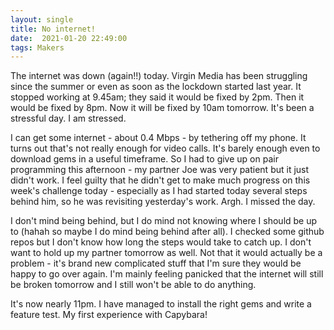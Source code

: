 ```yaml
---
layout: single
title: No internet!
date:  2021-01-20 22:49:00
tags: Makers
---
```

The internet was down (again!!) today. Virgin Media has been struggling since the summer or even as soon as the lockdown started last year. It stopped working at 9.45am; they said it would be fixed by 2pm. Then it would be fixed by 8pm. Now it will be fixed by 10am tomorrow. It's been a stressful day. I am stressed.

I can get some internet - about 0.4 Mbps - by tethering off my phone. It turns out that's not really enough for video calls. It's barely enough even to download gems in a useful timeframe. So I had to give up on pair programming this afternoon - my partner Joe was very patient but it just didn't work. I feel guilty that he didn't get to make much progress on this week's challenge today - especially as I had started today several steps behind him, so he was revisiting yesterday's work. Argh. I missed the day.

I don't mind being behind, but I do mind not knowing where I should be up to (hahah so maybe I do mind being behind after all). I checked some github repos but I don't know how long the steps would take to catch up. I don't want to hold up my partner tomorrow as well. Not that it would actually be a problem - it's brand new complicated stuff that I'm sure they would be happy to go over again. I'm mainly feeling panicked that the internet will still be broken tomorrow and I still won't be able to do anything.

It's now nearly 11pm. I have managed to install the right gems and write a feature test. My first experience with Capybara!